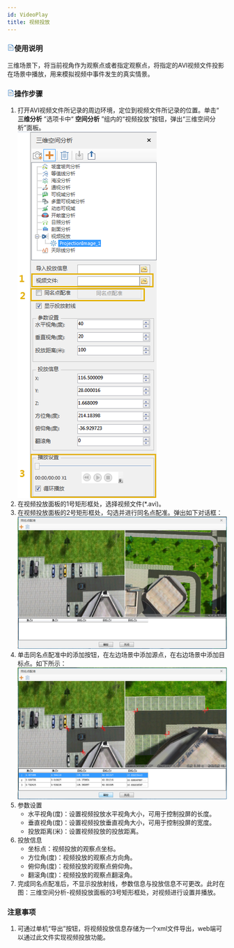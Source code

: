 ```yaml
---
id: VideoPlay
title: 视频投放  
---  
```

### ![](../../img/read.gif)使用说明

三维场景下，将当前视角作为观察点或者指定观察点，将指定的AVI视频文件投影在场景中播放，用来模拟视频中事件发生的真实情景。

### ![](../../img/read.gif)操作步骤

1. 打开AVI视频文件所记录的周边环境，定位到视频文件所记录的位置。单击“ **三维分析** ”选项卡中“ **空间分析** ”组内的“视频投放”按钮，弹出“三维空间分析”面板。       
![](img/VideoPlayDia.png)  
2. 在视频投放面板的1号矩形框处，选择视频文件(*.avi)。
3. 在视频投放面板的2号矩形框处，勾选并进行同名点配准。弹出如下对话框：
![](img/RegistrationDialog.png)   
4. 单击同名点配准中的添加按钮，在左边场景中添加源点，在右边场景中添加目标点。如下所示：   
![](img/RegistrationResult.png)   
5. 参数设置 
      * 水平视角(度)：设置视频投放水平视角大小，可用于控制投屏的长度。
      * 垂直视角(度)：设置视频投放垂直视角大小，可用于控制投屏的宽度。
      * 投放距离(米)：设置视频投放的投放距离。
6. 投放信息 
      * 坐标点：视频投放的观察点坐标。
      * 方位角(度)：视频投放的观察点方向角。
      * 俯仰角(度)：视频投放的观察点俯仰角。
      * 翻滚角(度)：视频投放的观察点翻滚角。
7. 完成同名点配准后，不显示投放射线，参数信息与投放信息不可更改。此时在图：三维空间分析-视频投放面板的3号矩形框处，对视频进行设置并播放。

### 注意事项

1. 可通过单机“导出”按钮，将视频投放信息存储为一个xml文件导出，web端可以通过此文件实现视频投放功能。


